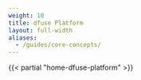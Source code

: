 ```yaml
---
weight: 10
title: dfuse Platform
layout: full-width
aliases:
  - /guides/core-concepts/
---
```


{{< partial "home-dfuse-platform" >}}
